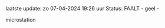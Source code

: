 laatste update: 
zo 07-04-2024 19:26   uur 
Status: FAALT - geel - 
<div class="service Y">microstation</div>